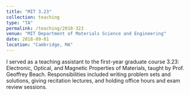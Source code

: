 ```yaml
---
title: "MIT 3.23"
collection: teaching
type: "TA"
permalink: /teaching/2018-323
venue: "MIT Department of Materials Science and Engineering"
date: 2018-09-01
location: "Cambridge, MA"
---
```


I served as a teaching assistant to the first-year graduate course 3.23: Electronic, Optical, and Magnetic Properties of Materials, taught by Prof. Geoffrey Beach. Responsibilities included writing problem sets and solutions, giving recitation lectures, and holding office hours and exam review sessions.
